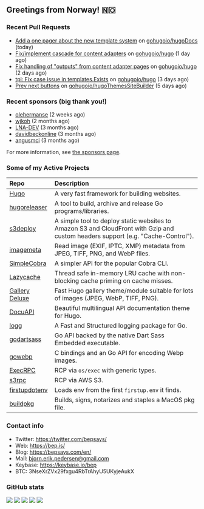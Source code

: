 ## Greetings from Norway! 🇳🇴

### Recent Pull Requests

- [Add a one pager about the new template system](https://github.com/gohugoio/hugoDocs/pull/3059) on [gohugoio/hugoDocs](https://github.com/gohugoio/hugoDocs) (today)
- [Fix/implement cascade for content adapters](https://github.com/gohugoio/hugo/pull/13696) on [gohugoio/hugo](https://github.com/gohugoio/hugo) (1 day ago)
- [Fix handling of &#34;outputs&#34; from content adapter pages](https://github.com/gohugoio/hugo/pull/13690) on [gohugoio/hugo](https://github.com/gohugoio/hugo) (2 days ago)
- [tpl: Fix case issue in templates.Exists](https://github.com/gohugoio/hugo/pull/13686) on [gohugoio/hugo](https://github.com/gohugoio/hugo) (3 days ago)
- [Prev next buttons](https://github.com/gohugoio/hugoThemesSiteBuilder/pull/564) on [gohugoio/hugoThemesSiteBuilder](https://github.com/gohugoio/hugoThemesSiteBuilder) (5 days ago)

### Recent sponsors (big thank you!)

- [olehermanse](https://github.com/olehermanse) (2 weeks ago)
- [wjkoh](https://github.com/wjkoh) (2 months ago)
- [LNA-DEV](https://github.com/LNA-DEV) (3 months ago)
- [davidbeckonline](https://github.com/davidbeckonline) (3 months ago)
- [angusmci](https://github.com/angusmci) (3 months ago)

For more information, see [the sponsors page](https://github.com/sponsors/bep/).

### Some of my Active Projects

| Repo  | Description |
| :---------------------------------------- | :------------------------------------------- |
| [Hugo](https://github.com/gohugoio/hugo)|A very fast framework for building websites. |
| [hugoreleaser](https://github.com/gohugoio/hugoreleaser)| A tool to build, archive and release Go programs/libraries.  |
| [s3deploy](https://github.com/bep/s3deploy)| A simple tool to deploy static websites to Amazon S3 and CloudFront with Gzip and custom headers support (e.g. "Cache-Control").|
| [imagemeta](https://github.com/bep/imagemeta)| Read image (EXIF, IPTC, XMP) metadata from JPEG, TIFF, PNG, and WebP files.|
| [SimpleCobra](https://github.com/bep/simplecobra)|A simpler API for the popular Cobra CLI.|
| [Lazycache](https://github.com/bep/lazycache)| Thread safe in-memory LRU cache with non-blocking cache priming on cache misses.  |
| [Gallery Deluxe](https://github.com/bep/gallerydeluxe)|Fast Hugo gallery theme/module suitable for lots of images (JPEG, WebP, TIFF, PNG).|
| [DocuAPI](https://github.com/bep/docuapi)| Beautiful multilingual API documentation theme for Hugo.  |
| [logg](https://github.com/bep/logg)| A Fast and Structured logging package for Go.  |
| [godartsass](https://github.com/bep/godartsass)| Go API backed by the native Dart Sass Embedded executable. |
| [gowebp](https://github.com/bep/gowebp)|C bindings and an Go API for encoding Webp images. |
| [ExecRPC](https://github.com/bep/execrpc)|RCP via `os/exec` with generic types.  |
| [s3rpc](https://github.com/bep/s3rpc)|RCP via AWS S3.|
| [firstupdotenv](https://github.com/bep/firstupdotenv)|Loads env from the first `firstup.env` it finds. |
| [buildpkg](https://github.com/bep/buildpkg)| Builds, signs, notarizes and staples a MacOS pkg file. |

### Contact info
- Twitter: https://twitter.com/bepsays/
- Web: https://bep.is/
- Blog: https://bepsays.com/en/
- Mail: bjorn.erik.pedersen@gmail.com
- Keybase: https://keybase.io/bep
- BTC: 3NseXrZVx29fxgu4RbTrAhyU5UKyjeAukX


### GitHub stats

![](https://github-profile-summary-cards.vercel.app/api/cards/profile-details?username=bep&theme=github)
![](https://github-profile-summary-cards.vercel.app/api/cards/repos-per-language?username=bep&theme=github)
![](https://github-profile-summary-cards.vercel.app/api/cards/most-commit-language?username=bep&theme=github)
![](https://github-profile-summary-cards.vercel.app/api/cards/stats?username=bep&theme=github)
![](https://github-profile-summary-cards.vercel.app/api/cards/productive-time?username=bep&theme=github)
